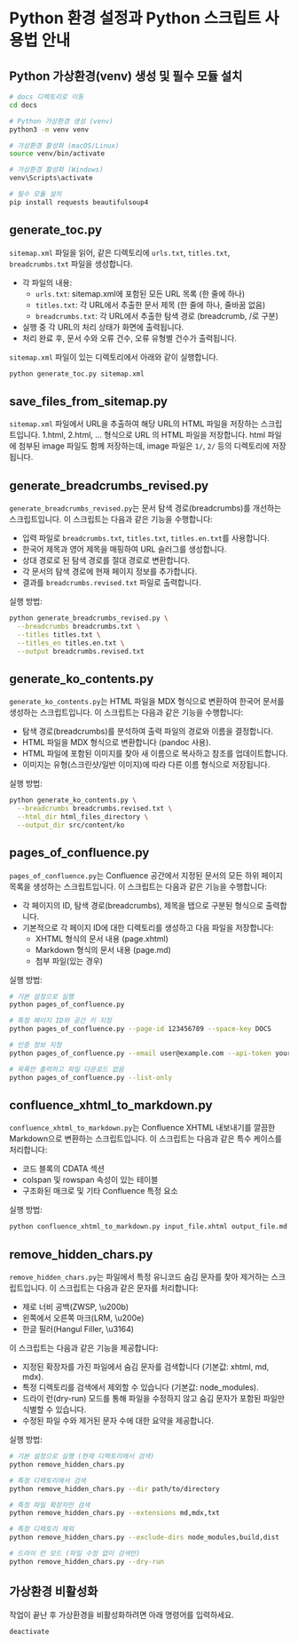 # Python 환경 설정과 Python 스크립트 사용법 안내

## Python 가상환경(venv) 생성 및 필수 모듈 설치

```bash
# docs 디렉토리로 이동
cd docs

# Python 가상환경 생성 (venv)
python3 -m venv venv

# 가상환경 활성화 (macOS/Linux)
source venv/bin/activate

# 가상환경 활성화 (Windows)
venv\Scripts\activate

# 필수 모듈 설치
pip install requests beautifulsoup4
```

## generate_toc.py

`sitemap.xml` 파일을 읽어, 같은 디렉토리에 `urls.txt`, `titles.txt`, `breadcrumbs.txt` 파일을 생성합니다.
- 각 파일의 내용:
  - `urls.txt`: sitemap.xml에 포함된 모든 URL 목록 (한 줄에 하나)
  - `titles.txt`: 각 URL에서 추출한 문서 제목 (한 줄에 하나, 줄바꿈 없음)
  - `breadcrumbs.txt`: 각 URL에서 추출한 탐색 경로 (breadcrumb, /로 구분)
- 실행 중 각 URL의 처리 상태가 화면에 출력됩니다.
- 처리 완료 후, 문서 수와 오류 건수, 오류 유형별 건수가 출력됩니다.

`sitemap.xml` 파일이 있는 디렉토리에서 아래와 같이 실행합니다.
```bash
python generate_toc.py sitemap.xml
```

## save_files_from_sitemap.py

`sitemap.xml` 파일에서 URL을 추출하여 해당 URL의 HTML 파일을 저장하는 스크립트입니다.
1.html, 2.html, ... 형식으로 URL 의 HTML 파일을 저장합니다. html 파일에 첨부된 image 파일도 함께 저장하는데, image 파일은 `1/`, `2/` 등의 디렉토리에 저장됩니다.

## generate_breadcrumbs_revised.py

`generate_breadcrumbs_revised.py`는 문서 탐색 경로(breadcrumbs)를 개선하는 스크립트입니다. 이 스크립트는 다음과 같은 기능을 수행합니다:

- 입력 파일로 `breadcrumbs.txt`, `titles.txt`, `titles.en.txt`를 사용합니다.
- 한국어 제목과 영어 제목을 매핑하여 URL 슬러그를 생성합니다.
- 상대 경로로 된 탐색 경로를 절대 경로로 변환합니다.
- 각 문서의 탐색 경로에 현재 페이지 정보를 추가합니다.
- 결과를 `breadcrumbs.revised.txt` 파일로 출력합니다.

실행 방법:
```bash
python generate_breadcrumbs_revised.py \
  --breadcrumbs breadcrumbs.txt \
  --titles titles.txt \
  --titles_en titles.en.txt \
  --output breadcrumbs.revised.txt
```

## generate_ko_contents.py

`generate_ko_contents.py`는 HTML 파일을 MDX 형식으로 변환하여 한국어 문서를 생성하는 스크립트입니다. 이 스크립트는 다음과 같은 기능을 수행합니다:

- 탐색 경로(breadcrumbs)를 분석하여 출력 파일의 경로와 이름을 결정합니다.
- HTML 파일을 MDX 형식으로 변환합니다 (pandoc 사용).
- HTML 파일에 포함된 이미지를 찾아 새 이름으로 복사하고 참조를 업데이트합니다.
- 이미지는 유형(스크린샷/일반 이미지)에 따라 다른 이름 형식으로 저장됩니다.

실행 방법:
```bash
python generate_ko_contents.py \
  --breadcrumbs breadcrumbs.revised.txt \
  --html_dir html_files_directory \
  --output_dir src/content/ko
```

## pages_of_confluence.py

`pages_of_confluence.py`는 Confluence 공간에서 지정된 문서의 모든 하위 페이지 목록을 생성하는 스크립트입니다. 이 스크립트는 다음과 같은 기능을 수행합니다:

- 각 페이지의 ID, 탐색 경로(breadcrumbs), 제목을 탭으로 구분된 형식으로 출력합니다.
- 기본적으로 각 페이지 ID에 대한 디렉토리를 생성하고 다음 파일을 저장합니다:
  - XHTML 형식의 문서 내용 (page.xhtml)
  - Markdown 형식의 문서 내용 (page.md)
  - 첨부 파일(있는 경우)

실행 방법:
```bash
# 기본 설정으로 실행
python pages_of_confluence.py

# 특정 페이지 ID와 공간 키 지정
python pages_of_confluence.py --page-id 123456789 --space-key DOCS

# 인증 정보 지정
python pages_of_confluence.py --email user@example.com --api-token your-api-token

# 목록만 출력하고 파일 다운로드 없음
python pages_of_confluence.py --list-only
```

## confluence_xhtml_to_markdown.py

`confluence_xhtml_to_markdown.py`는 Confluence XHTML 내보내기를 깔끔한 Markdown으로 변환하는 스크립트입니다. 이 스크립트는 다음과 같은 특수 케이스를 처리합니다:

- 코드 블록의 CDATA 섹션
- colspan 및 rowspan 속성이 있는 테이블
- 구조화된 매크로 및 기타 Confluence 특정 요소

실행 방법:
```bash
python confluence_xhtml_to_markdown.py input_file.xhtml output_file.md
```

## remove_hidden_chars.py

`remove_hidden_chars.py`는 파일에서 특정 유니코드 숨김 문자를 찾아 제거하는 스크립트입니다. 이 스크립트는 다음과 같은 문자를 처리합니다:

- 제로 너비 공백(ZWSP, \u200b)
- 왼쪽에서 오른쪽 마크(LRM, \u200e)
- 한글 필러(Hangul Filler, \u3164)

이 스크립트는 다음과 같은 기능을 제공합니다:
- 지정된 확장자를 가진 파일에서 숨김 문자를 검색합니다 (기본값: xhtml, md, mdx).
- 특정 디렉토리를 검색에서 제외할 수 있습니다 (기본값: node_modules).
- 드라이 런(dry-run) 모드를 통해 파일을 수정하지 않고 숨김 문자가 포함된 파일만 식별할 수 있습니다.
- 수정된 파일 수와 제거된 문자 수에 대한 요약을 제공합니다.

실행 방법:
```bash
# 기본 설정으로 실행 (현재 디렉토리에서 검색)
python remove_hidden_chars.py

# 특정 디렉토리에서 검색
python remove_hidden_chars.py --dir path/to/directory

# 특정 파일 확장자만 검색
python remove_hidden_chars.py --extensions md,mdx,txt

# 특정 디렉토리 제외
python remove_hidden_chars.py --exclude-dirs node_modules,build,dist

# 드라이 런 모드 (파일 수정 없이 검색만)
python remove_hidden_chars.py --dry-run
```

## 가상환경 비활성화

작업이 끝난 후 가상환경을 비활성화하려면 아래 명령어를 입력하세요.

```bash
deactivate
```

